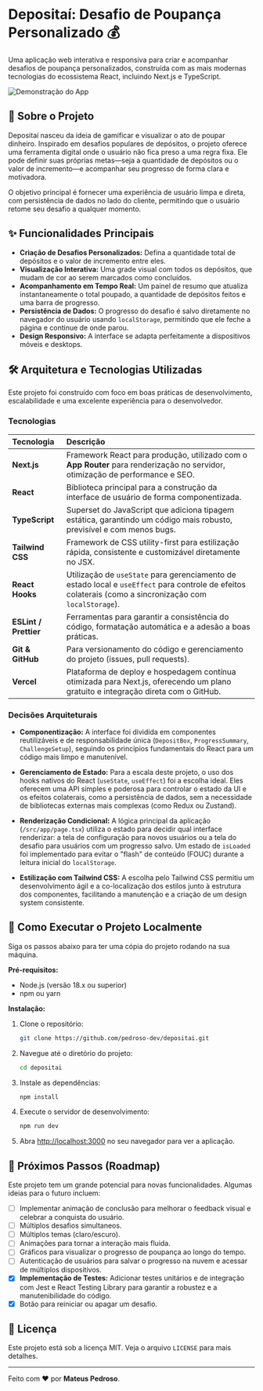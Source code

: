 # Depositaí: Desafio de Poupança Personalizado 💰

Uma aplicação web interativa e responsiva para criar e acompanhar desafios de poupança personalizados, construída com as mais modernas tecnologias do ecossistema React, incluindo Next.js e TypeScript.

![Demonstração do App](https://depositai.vercel.app/)

## 📜 Sobre o Projeto

Depositaí nasceu da ideia de gamificar e visualizar o ato de poupar dinheiro. Inspirado em desafios populares de depósitos, o projeto oferece uma ferramenta digital onde o usuário não fica preso a uma regra fixa. Ele pode definir suas próprias metas—seja a quantidade de depósitos ou o valor de incremento—e acompanhar seu progresso de forma clara e motivadora.

O objetivo principal é fornecer uma experiência de usuário limpa e direta, com persistência de dados no lado do cliente, permitindo que o usuário retome seu desafio a qualquer momento.

## ✨ Funcionalidades Principais

- **Criação de Desafios Personalizados:** Defina a quantidade total de depósitos e o valor de incremento entre eles.
- **Visualização Interativa:** Uma grade visual com todos os depósitos, que mudam de cor ao serem marcados como concluídos.
- **Acompanhamento em Tempo Real:** Um painel de resumo que atualiza instantaneamente o total poupado, a quantidade de depósitos feitos e uma barra de progresso.
- **Persistência de Dados:** O progresso do desafio é salvo diretamente no navegador do usuário usando `localStorage`, permitindo que ele feche a página e continue de onde parou.
- **Design Responsivo:** A interface se adapta perfeitamente a dispositivos móveis e desktops.

## 🛠️ Arquitetura e Tecnologias Utilizadas

Este projeto foi construído com foco em boas práticas de desenvolvimento, escalabilidade e uma excelente experiência para o desenvolvedor.

### Tecnologias

| Tecnologia      | Descrição                                                                                                                              |
| :-------------- | :------------------------------------------------------------------------------------------------------------------------------------- |
| **Next.js** | Framework React para produção, utilizado com o **App Router** para renderização no servidor, otimização de performance e SEO.              |
| **React** | Biblioteca principal para a construção da interface de usuário de forma componentizada.                                                  |
| **TypeScript** | Superset do JavaScript que adiciona tipagem estática, garantindo um código mais robusto, previsível e com menos bugs.                   |
| **Tailwind CSS**| Framework de CSS utility-first para estilização rápida, consistente e customizável diretamente no JSX.                                  |
| **React Hooks** | Utilização de `useState` para gerenciamento de estado local e `useEffect` para controle de efeitos colaterais (como a sincronização com `localStorage`). |
| **ESLint / Prettier** | Ferramentas para garantir a consistência do código, formatação automática e a adesão a boas práticas.                               |
| **Git & GitHub** | Para versionamento do código e gerenciamento do projeto (issues, pull requests).                                                        |
| **Vercel** | Plataforma de deploy e hospedagem contínua otimizada para Next.js, oferecendo um plano gratuito e integração direta com o GitHub. |

### Decisões Arquiteturais

-   **Componentização:** A interface foi dividida em componentes reutilizáveis e de responsabilidade única (`DepositBox`, `ProgressSummary`, `ChallengeSetup`), seguindo os princípios fundamentais do React para um código mais limpo e manutenível.

-   **Gerenciamento de Estado:** Para a escala deste projeto, o uso dos hooks nativos do React (`useState`, `useEffect`) foi a escolha ideal. Eles oferecem uma API simples e poderosa para controlar o estado da UI e os efeitos colaterais, como a persistência de dados, sem a necessidade de bibliotecas externas mais complexas (como Redux ou Zustand).

-   **Renderização Condicional:** A lógica principal da aplicação (`/src/app/page.tsx`) utiliza o estado para decidir qual interface renderizar: a tela de configuração para novos usuários ou a tela do desafio para usuários com um progresso salvo. Um estado de `isLoaded` foi implementado para evitar o "flash" de conteúdo (FOUC) durante a leitura inicial do `localStorage`.

-   **Estilização com Tailwind CSS:** A escolha pelo Tailwind CSS permitiu um desenvolvimento ágil e a co-localização dos estilos junto à estrutura dos componentes, facilitando a manutenção e a criação de um design system consistente.

## 🚀 Como Executar o Projeto Localmente

Siga os passos abaixo para ter uma cópia do projeto rodando na sua máquina.

**Pré-requisitos:**
-   Node.js (versão 18.x ou superior)
-   npm ou yarn

**Instalação:**

1.  Clone o repositório:
    ```bash
    git clone https://github.com/pedroso-dev/depositai.git
    ```
2.  Navegue até o diretório do projeto:
    ```bash
    cd depositai
    ```
3.  Instale as dependências:
    ```bash
    npm install
    ```
4.  Execute o servidor de desenvolvimento:
    ```bash
    npm run dev
    ```
5.  Abra [http://localhost:3000](http://localhost:3000) no seu navegador para ver a aplicação.

## 🔮 Próximos Passos (Roadmap)

Este projeto tem um grande potencial para novas funcionalidades. Algumas ideias para o futuro incluem:

-   [ ] Implementar animação de conclusão para melhorar o feedback visual e celebrar a conquista do usuário.
-   [ ] Múltiplos desafios simultaneos.
-   [ ] Múltiplos temas (claro/escuro).
-   [ ] Animações para tornar a interação mais fluida.
-   [ ] Gráficos para visualizar o progresso de poupança ao longo do tempo.
-   [ ] Autenticação de usuários para salvar o progresso na nuvem e acessar de múltiplos dispositivos.
-   [X] **Implementação de Testes:** Adicionar testes unitários e de integração com Jest e React Testing Library para garantir a robustez e a manutenibilidade do código.
-   [X] Botão para reiniciar ou apagar um desafio.

## 📄 Licença

Este projeto está sob a licença MIT. Veja o arquivo `LICENSE` para mais detalhes.

---
Feito com ❤️ por **Mateus Pedroso**.